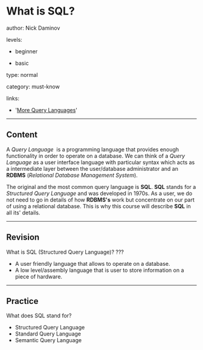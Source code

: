 # What is SQL?
author: Nick Daminov

levels:

  - beginner

  - basic

type: normal

category: must-know

links:

  - '[More Query Languages](https://en.wikipedia.org/wiki/Query_language)'

---
## Content

A *Query Language*  is a programming language that provides enough functionality in order to operate on a database. We can think of a *Query Language* as a user interface language with particular syntax which acts as a intermediate layer between the user/database administrator and an **RDBMS** (*Relational Database Management System*).

The original and the most common query language is **SQL**. **SQL** stands for a *Structured Query Language* and was developed in 1970s. As a user, we do not need to go in details of how **RDBMS's** work but concentrate on our part of using a relational database. This is why this course will describe **SQL** in all its' details.

---
## Revision

What is SQL (Structured Query Language)?
???

* A user friendly language that allows to operate on a database.
* A low level/assembly language that is user to store information on a piece of hardware.

---
## Practice

What does SQL stand for?

* Structured Query Language
* Standard Query Language
* Semantic Query Language
